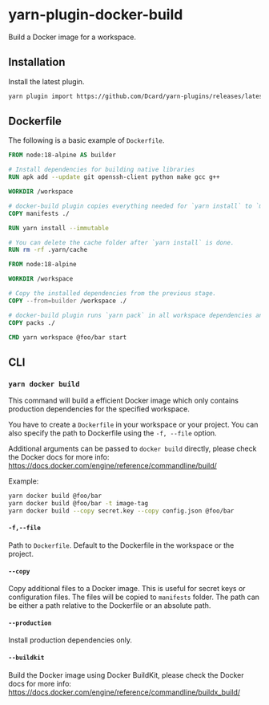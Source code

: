 # yarn-plugin-docker-build

Build a Docker image for a workspace.

## Installation

Install the latest plugin.

```sh
yarn plugin import https://github.com/Dcard/yarn-plugins/releases/latest/download/plugin-docker-build.js
```

## Dockerfile

The following is a basic example of `Dockerfile`.

```dockerfile
FROM node:18-alpine AS builder

# Install dependencies for building native libraries
RUN apk add --update git openssh-client python make gcc g++

WORKDIR /workspace

# docker-build plugin copies everything needed for `yarn install` to `manifests` folder.
COPY manifests ./

RUN yarn install --immutable

# You can delete the cache folder after `yarn install` is done.
RUN rm -rf .yarn/cache

FROM node:18-alpine

WORKDIR /workspace

# Copy the installed dependencies from the previous stage.
COPY --from=builder /workspace ./

# docker-build plugin runs `yarn pack` in all workspace dependencies and copies them to `packs` folder.
COPY packs ./

CMD yarn workspace @foo/bar start
```

## CLI

### `yarn docker build`

This command will build a efficient Docker image which only contains production dependencies for the specified workspace.

You have to create a `Dockerfile` in your workspace or your project. You can also specify the path to Dockerfile using the `-f, --file` option.

Additional arguments can be passed to `docker build` directly, please check the Docker docs for more info: https://docs.docker.com/engine/reference/commandline/build/

Example:

```sh
yarn docker build @foo/bar
yarn docker build @foo/bar -t image-tag
yarn docker build --copy secret.key --copy config.json @foo/bar
```

#### `-f,--file`

Path to `Dockerfile`. Default to the Dockerfile in the workspace or the project.

#### `--copy`

Copy additional files to a Docker image. This is useful for secret keys or configuration files. The files will be copied to `manifests` folder. The path can be either a path relative to the Dockerfile or an absolute path.

#### `--production`

Install production dependencies only.

#### `--buildkit`

Build the Docker image using Docker BuildKit, please check the Docker docs for more info: https://docs.docker.com/engine/reference/commandline/buildx_build/
